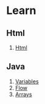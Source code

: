 # Learn

## Html

1. [Html](html/html.md)

## Java

1. [Variables](java/variables.md)
1. [Flow](java/flow.md)
1. [Arrays](java/arrays.md)
